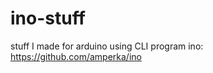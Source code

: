 ino-stuff
=========

stuff I made for arduino using CLI program ino:
https://github.com/amperka/ino

